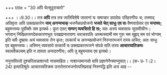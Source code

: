 +++
title = "30 अपि चेत्सुदुराचारो"

+++
।।9.30।। तत्र **अपि** तत्र तत्र जातिविशेषे जातानां यः समाचार उपादेयः
परिहरणीयः च; तस्माद् अतिवृत्तः अपि उक्तप्रकारेण **माम् अनन्यभाक्**
भजनैकप्रयोजनो **भजते चेत् साधुः एव सः** वैष्णवाग्रेसर एव **मन्तव्यः;**
बहुमन्तव्यः पूर्वोक्तैः सम इत्यर्थः। कुत एतत् **सम्यग् व्यवसितो हि सः;**
यतः अस्य व्यवसायः सुसमीचीनः। भगवान् निखिलजगदेककारणभूतः परब्रह्मनारायणः
चराचरपतिः अस्मत्स्वामी मम गुरुः मम सुहृद् मम परं भोग्यम् इति सर्वैः
दुष्प्रापः अयं व्यवसायः तेन कृतः; तत्कार्यं च अनन्यप्रयोजनं निरन्तरभजनं
तस्य अस्ति; अतः साधुः एव बहुमन्तव्यः। अस्मिन् व्यवसाये तत्कार्ये च
उक्तप्रकारभजने संपन्ने सति तस्य **आचारव्यतिक्रमः** स्वल्पवैकल्यम् इति न
तावता अनादरणीयः; अपि तु बहुमन्तव्य एव इत्यर्थः।  
  
ननुनाविरतो दुश्चरितान्नाशान्तो नासमाहितः। नाशान्तमानसो वापि
प्रज्ञानेनैनमाप्नुयात्।। (क॰ उ॰ 1।2।24) इत्यादिश्रुतेः आचारव्यतिक्रम
उत्तरोत्तरभजनोत्पत्तिप्रवाहं निरुणद्धि इति अत्र आह --
